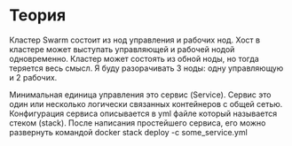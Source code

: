 # Теория
Кластер Swarm состоит из нод управления и рабочих нод. Хост в кластере может выступать управляющей и рабочей нодой одновременно.
Кластер может состоять из обной ноды, но тогда теряется весь смысл. Я буду разорачивать 3 ноды: одну управляющую и 2 рабочих.

Минимальная единица управления это сервис (Service). Сервис это один или несколько логически связанных контейнеров с общей сетью.
Конфигурация сервиса описывается в yml файле который называется стеком (stack). После написания простейшего сервиса, его можно развернуть командой docker stack deploy -c some_service.yml

